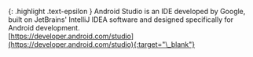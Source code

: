 <!-- LOCATION -->
<!-- _includes/components/android-studio/ -->

<!-- INCLUDE -->
<!-- components/android-studio/intro.md -->

{: .highlight .text-epsilon }
Android Studio is an IDE developed by Google, built on JetBrains' IntelliJ IDEA software and designed specifically for Android development.<br>
[https://developer.android.com/studio](https://developer.android.com/studio){:target="\_blank"}
